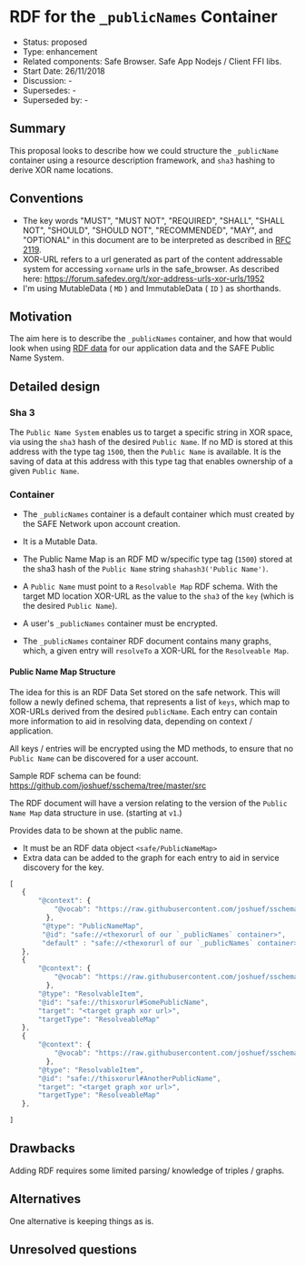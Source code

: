 # RDF for the `_publicNames` Container

- Status: proposed
- Type: enhancement
- Related components: Safe Browser. Safe App Nodejs / Client FFI libs.
- Start Date: 26/11/2018
- Discussion: -
- Supersedes: -
- Superseded by: -

## Summary

This proposal looks to describe how we could structure the `_publicName` container using a resource description framework, and `sha3` hashing to derive XOR name locations.

## Conventions
- The key words "MUST", "MUST NOT", "REQUIRED", "SHALL", "SHALL NOT", "SHOULD", "SHOULD NOT", "RECOMMENDED", "MAY", and "OPTIONAL" in this document are to be interpreted as described in [RFC 2119](http://tools.ietf.org/html/rfc2119).
- XOR-URL refers to a url generated as part of the content addressable system for accessing `xorname` urls in the safe_browser. As described here: https://forum.safedev.org/t/xor-address-urls-xor-urls/1952
- I'm using MutableData ( `MD` ) and ImmutableData ( `ID` ) as shorthands.


## Motivation

The aim here is to describe the `_publicNames` container, and how that would look when using [RDF data](https://en.wikipedia.org/wiki/Resource_Description_Framework) for our application data and the SAFE Public Name System.

<!-- It hinges upon some of the Public Name System RFC, namely the use of `Resolvable Map` structures being the target data. -->


## Detailed design


### Sha 3

The `Public Name System` enables us to target a specific string in XOR space, via using the `sha3` hash of the desired `Public Name`. If no MD is stored at this address with the type tag `1500`, then the `Public Name` is available. It is the saving of data at this address with this type tag that enables ownership of a given `Public Name`.


### Container

- The `_publicNames` container is a default container which must created by the SAFE Network upon account creation.
- It is a Mutable Data.
- The Public Name Map is an RDF MD w/specific type tag (`1500`) stored at the sha3 hash of the `Public Name` string `shahash3('Public Name')`.
- A `Public Name` must point to a `Resolvable Map` RDF schema. With the target MD location XOR-URL as the value to the `sha3` of the `key` (which is the desired `Public Name`).
- A user's `_publicNames` container must be encrypted.

- The `_publicNames` container RDF document contains many graphs, which, a given entry will `resolveTo` a XOR-URL for the `Resolveable Map`.





#### Public Name Map Structure

The idea for this is an RDF Data Set stored on the safe network. This will follow a newly defined schema, that represents a list of `keys`, which map to XOR-URLs derived from the desired `publicName`. Each entry can contain more information to aid in resolving data, depending on context / application.

All keys / entries will be encrypted using the MD methods, to ensure that no `Public Name` can be discovered for a user account.

Sample RDF schema can be found: https://github.com/joshuef/sschema/tree/master/src

The RDF document will have a version relating to the version of the `Public Name Map` data structure in use. (starting at `v1`.)

Provides data to be shown at the public name.
 - It must be an RDF data object `<safe/PublicNameMap>`
 - Extra data can be added to the graph for each entry to aid in service discovery for the key.


 ```js
 [
	{
		"@context": {
		    "@vocab": "https://raw.githubusercontent.com/joshuef/sschema/master/src/"
		  },
	     "@type": "PublicNameMap",
		 "@id": "safe://<thexorurl of our `_publicNames` container>",
		 "default" : "safe://<thexorurl of our `_publicNames` container>#somewhere"
	},
	{
		"@context": {
		    "@vocab": "https://raw.githubusercontent.com/joshuef/sschema/master/src/"
		  },
		"@type": "ResolvableItem",
		"@id": "safe://thisxorurl#SomePublicName",
		"target": "<target graph xor url>",
		"targetType": "ResolveableMap"
	},
	{
		"@context": {
			"@vocab": "https://raw.githubusercontent.com/joshuef/sschema/master/src/"
		  },
		"@type": "ResolvableItem",
		"@id": "safe://thisxorurl#AnotherPublicName",
		"target": "<target graph xor url>",
		"targetType": "ResolveableMap"
	},

 ]
 ```


## Drawbacks

Adding RDF requires some limited parsing/ knowledge of triples / graphs.

## Alternatives

One alternative is keeping things as is.

## Unresolved questions
